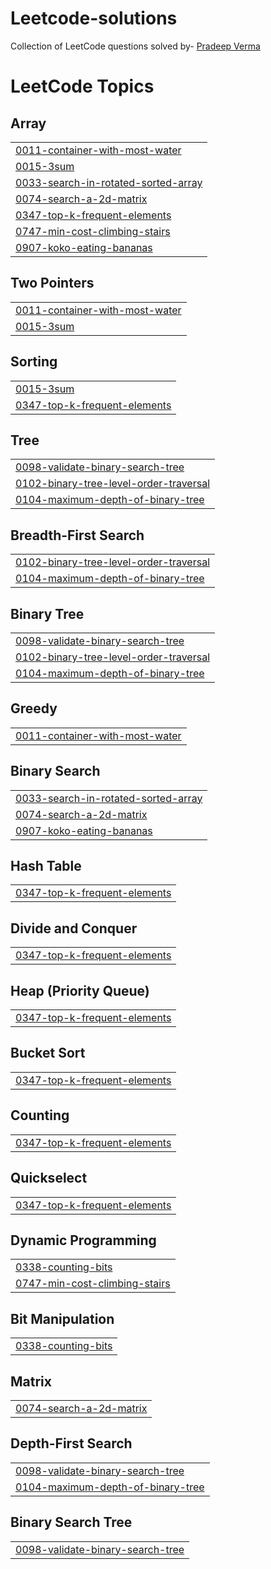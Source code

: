 # Leetcode-solutions
Collection of LeetCode questions solved by- [Pradeep Verma](https://leetcode.com/u/pradeepverma/)

<!---LeetCode Topics Start-->
# LeetCode Topics
## Array
|  |
| ------- |
| [0011-container-with-most-water](https://github.com/pradeepvrm/Leetcode-solutions/tree/master/0011-container-with-most-water) |
| [0015-3sum](https://github.com/pradeepvrm/Leetcode-solutions/tree/master/0015-3sum) |
| [0033-search-in-rotated-sorted-array](https://github.com/pradeepvrm/Leetcode-solutions/tree/master/0033-search-in-rotated-sorted-array) |
| [0074-search-a-2d-matrix](https://github.com/pradeepvrm/Leetcode-solutions/tree/master/0074-search-a-2d-matrix) |
| [0347-top-k-frequent-elements](https://github.com/pradeepvrm/Leetcode-solutions/tree/master/0347-top-k-frequent-elements) |
| [0747-min-cost-climbing-stairs](https://github.com/pradeepvrm/Leetcode-solutions/tree/master/0747-min-cost-climbing-stairs) |
| [0907-koko-eating-bananas](https://github.com/pradeepvrm/Leetcode-solutions/tree/master/0907-koko-eating-bananas) |
## Two Pointers
|  |
| ------- |
| [0011-container-with-most-water](https://github.com/pradeepvrm/Leetcode-solutions/tree/master/0011-container-with-most-water) |
| [0015-3sum](https://github.com/pradeepvrm/Leetcode-solutions/tree/master/0015-3sum) |
## Sorting
|  |
| ------- |
| [0015-3sum](https://github.com/pradeepvrm/Leetcode-solutions/tree/master/0015-3sum) |
| [0347-top-k-frequent-elements](https://github.com/pradeepvrm/Leetcode-solutions/tree/master/0347-top-k-frequent-elements) |
## Tree
|  |
| ------- |
| [0098-validate-binary-search-tree](https://github.com/pradeepvrm/Leetcode-solutions/tree/master/0098-validate-binary-search-tree) |
| [0102-binary-tree-level-order-traversal](https://github.com/pradeepvrm/Leetcode-solutions/tree/master/0102-binary-tree-level-order-traversal) |
| [0104-maximum-depth-of-binary-tree](https://github.com/pradeepvrm/Leetcode-solutions/tree/master/0104-maximum-depth-of-binary-tree) |
## Breadth-First Search
|  |
| ------- |
| [0102-binary-tree-level-order-traversal](https://github.com/pradeepvrm/Leetcode-solutions/tree/master/0102-binary-tree-level-order-traversal) |
| [0104-maximum-depth-of-binary-tree](https://github.com/pradeepvrm/Leetcode-solutions/tree/master/0104-maximum-depth-of-binary-tree) |
## Binary Tree
|  |
| ------- |
| [0098-validate-binary-search-tree](https://github.com/pradeepvrm/Leetcode-solutions/tree/master/0098-validate-binary-search-tree) |
| [0102-binary-tree-level-order-traversal](https://github.com/pradeepvrm/Leetcode-solutions/tree/master/0102-binary-tree-level-order-traversal) |
| [0104-maximum-depth-of-binary-tree](https://github.com/pradeepvrm/Leetcode-solutions/tree/master/0104-maximum-depth-of-binary-tree) |
## Greedy
|  |
| ------- |
| [0011-container-with-most-water](https://github.com/pradeepvrm/Leetcode-solutions/tree/master/0011-container-with-most-water) |
## Binary Search
|  |
| ------- |
| [0033-search-in-rotated-sorted-array](https://github.com/pradeepvrm/Leetcode-solutions/tree/master/0033-search-in-rotated-sorted-array) |
| [0074-search-a-2d-matrix](https://github.com/pradeepvrm/Leetcode-solutions/tree/master/0074-search-a-2d-matrix) |
| [0907-koko-eating-bananas](https://github.com/pradeepvrm/Leetcode-solutions/tree/master/0907-koko-eating-bananas) |
## Hash Table
|  |
| ------- |
| [0347-top-k-frequent-elements](https://github.com/pradeepvrm/Leetcode-solutions/tree/master/0347-top-k-frequent-elements) |
## Divide and Conquer
|  |
| ------- |
| [0347-top-k-frequent-elements](https://github.com/pradeepvrm/Leetcode-solutions/tree/master/0347-top-k-frequent-elements) |
## Heap (Priority Queue)
|  |
| ------- |
| [0347-top-k-frequent-elements](https://github.com/pradeepvrm/Leetcode-solutions/tree/master/0347-top-k-frequent-elements) |
## Bucket Sort
|  |
| ------- |
| [0347-top-k-frequent-elements](https://github.com/pradeepvrm/Leetcode-solutions/tree/master/0347-top-k-frequent-elements) |
## Counting
|  |
| ------- |
| [0347-top-k-frequent-elements](https://github.com/pradeepvrm/Leetcode-solutions/tree/master/0347-top-k-frequent-elements) |
## Quickselect
|  |
| ------- |
| [0347-top-k-frequent-elements](https://github.com/pradeepvrm/Leetcode-solutions/tree/master/0347-top-k-frequent-elements) |
## Dynamic Programming
|  |
| ------- |
| [0338-counting-bits](https://github.com/pradeepvrm/Leetcode-solutions/tree/master/0338-counting-bits) |
| [0747-min-cost-climbing-stairs](https://github.com/pradeepvrm/Leetcode-solutions/tree/master/0747-min-cost-climbing-stairs) |
## Bit Manipulation
|  |
| ------- |
| [0338-counting-bits](https://github.com/pradeepvrm/Leetcode-solutions/tree/master/0338-counting-bits) |
## Matrix
|  |
| ------- |
| [0074-search-a-2d-matrix](https://github.com/pradeepvrm/Leetcode-solutions/tree/master/0074-search-a-2d-matrix) |
## Depth-First Search
|  |
| ------- |
| [0098-validate-binary-search-tree](https://github.com/pradeepvrm/Leetcode-solutions/tree/master/0098-validate-binary-search-tree) |
| [0104-maximum-depth-of-binary-tree](https://github.com/pradeepvrm/Leetcode-solutions/tree/master/0104-maximum-depth-of-binary-tree) |
## Binary Search Tree
|  |
| ------- |
| [0098-validate-binary-search-tree](https://github.com/pradeepvrm/Leetcode-solutions/tree/master/0098-validate-binary-search-tree) |
<!---LeetCode Topics End-->
